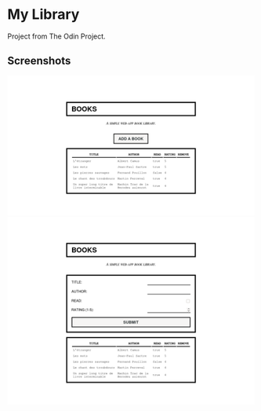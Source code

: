 My Library
==========

Project from The Odin Project.

Screenshots
-----------

![Screenshot of home page](/screenshots/books-home.png "Home page")
![Screenshot of form](/screenshots/books-form.png "Form page")
